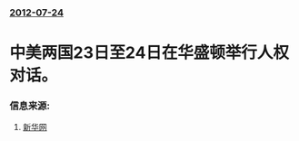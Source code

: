 ### [2012-07-24](/news/2012/07/24/index.md)

##### 
#  中美两国23日至24日在华盛顿举行人权对话。




### 信息来源:

1. [新华网](http://news.xinhuanet.com/world/2012-07/25/c_123469179.htm)
